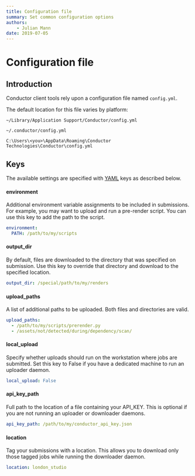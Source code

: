 ```yaml
---
title: Configuration file
summary: Set common configuration options 
authors:
    - Julian Mann
date: 2019-07-05
---
```


# Configuration file

## Introduction

Conductor client tools rely upon a configuration file named `config.yml`.

The default location for this file varies by platform:


``` fct_label="Mac"
~/Library/Application Support/Conductor/config.yml

```

``` fct_label="Linux" 
~/.conductor/config.yml
```

``` fct_label="Windows"
C:\Users\<you>\AppData\Roaming\Conductor Technologies\Conductor\config.yml
```


## Keys

The available settings are specified with [YAML](https://docs.ansible.com/ansible/latest/reference_appendices/YAMLSyntax.html) keys as described below.

#### environment

Additional environment variable assignments to be included in submissions. For example, you may want to upload and run a pre-render script. You can use this key to add the path to the script.

``` yaml
environment:
  PATH: /path/to/my/scripts 
```


#### output_dir

By default, files are downloaded to the directory that was specified on submission. Use this key to override that directory and download to the specified location. 

``` yaml
output_dir: /special/path/to/my/renders 
```

#### upload_paths

A list of additional paths to be uploaded. Both files and directories are valid. 

``` yaml
upload_paths: 
  - /path/to/my/scripts/prerender.py
  - /assets/not/detected/during/dependency/scan/
```

#### local_upload

Specify whether uploads should run on the workstation where jobs are submitted. Set this key to False if you have a dedicated machine to run an uploader daemon. 

``` yaml
local_upload: False 
```

#### api_key_path

Full path to the location of a file containing your API_KEY. This is optional if you are not running an uploader or downloader daemons. 

``` yaml
api_key_path: /path/to/my/conductor_api_key.json
```

#### location

Tag your submissions with a location. This allows you to download only those tagged jobs while running the downloader daemon.

``` yaml
location: london_studio
```


